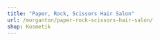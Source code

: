 ```yaml
---
title: "Paper, Rock, Scissors Hair Salon"
url: /morganton/paper-rock-scissors-hair-salon/
shop: Kosmetik
---
```


